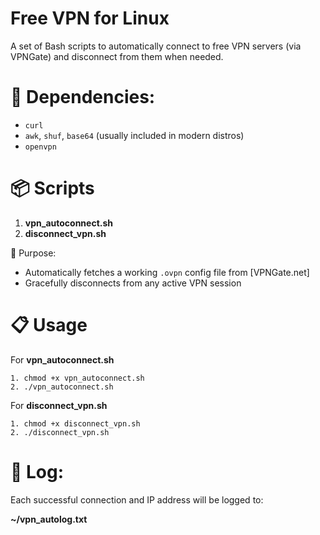 # Free VPN for Linux

A set of Bash scripts to automatically connect to free VPN servers (via VPNGate) and disconnect from them when needed.


# 🔧 Dependencies:

- `curl`
- `awk`, `shuf`, `base64` (usually included in modern distros)
- `openvpn`


# 📦 Scripts

 1. **vpn_autoconnect.sh**
 2. **disconnect_vpn.sh**

🔹 Purpose:
    
- Automatically fetches a working `.ovpn` config file from [VPNGate.net]
- Gracefully disconnects from any active VPN session


# 📋 Usage

For **vpn_autoconnect.sh**

    1. chmod +x vpn_autoconnect.sh
    2. ./vpn_autoconnect.sh
    
For **disconnect_vpn.sh**

    1. chmod +x disconnect_vpn.sh
    2. ./disconnect_vpn.sh


# 📄 Log:

Each successful connection and IP address will be logged to:

**~/vpn_autolog.txt**


